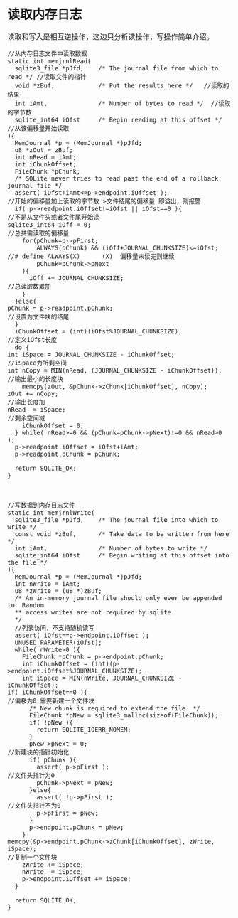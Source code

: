# 读取内存日志
<font face="微软雅黑" size="3px">

读取和写入是相互逆操作，这边只分析读操作，写操作简单介绍。

	//从内存日志文件中读取数据
	static int memjrnlRead(
	  sqlite3_file *pJfd,    /* The journal file from which to read */ //读取文件的指针
	  void *zBuf,            /* Put the results here */   //读取的结果
	  int iAmt,              /* Number of bytes to read */  //读取的字节数
	  sqlite_int64 iOfst     /* Begin reading at this offset */  //从该偏移量开始读取
	){
	  MemJournal *p = (MemJournal *)pJfd;
	  u8 *zOut = zBuf;
	  int nRead = iAmt;
	  int iChunkOffset;
	  FileChunk *pChunk;
	  /* SQLite never tries to read past the end of a rollback journal file */
	  assert( iOfst+iAmt<=p->endpoint.iOffset );
	//开始的偏移量加上读取的字节数 >文件结尾的偏移量 即溢出，则报警
	  if( p->readpoint.iOffset!=iOfst || iOfst==0 ){
	//不是从文件头或者文件尾开始读
	sqlite3_int64 iOff = 0;
	//总共需读取的偏移量
	    for(pChunk=p->pFirst;
	        ALWAYS(pChunk) && (iOff+JOURNAL_CHUNKSIZE)<=iOfst;
	//# define ALWAYS(X)      (X)  偏移量未读完则继续
	        pChunk=pChunk->pNext
	    ){
	      iOff += JOURNAL_CHUNKSIZE;
	//总读取数累加
	    }
	  }else{
	pChunk = p->readpoint.pChunk;
	//设置为文件块的结尾
	  }
	  iChunkOffset = (int)(iOfst%JOURNAL_CHUNKSIZE);
	//定义iOfst长度
	  do {
	int iSpace = JOURNAL_CHUNKSIZE - iChunkOffset;
	//iSpace为所剩空间
	int nCopy = MIN(nRead, (JOURNAL_CHUNKSIZE - iChunkOffset));
	//输出最小的长度块
	    memcpy(zOut, &pChunk->zChunk[iChunkOffset], nCopy);
	zOut += nCopy;
	//输出长度加
	nRead -= iSpace;
	//剩余空间减
	    iChunkOffset = 0;
	  } while( nRead>=0 && (pChunk=pChunk->pNext)!=0 && nRead>0 );
	  p->readpoint.iOffset = iOfst+iAmt;
	  p->readpoint.pChunk = pChunk;

	  return SQLITE_OK;
	}



	//写数据到内存日志文件
	static int memjrnlWrite(
	  sqlite3_file *pJfd,    /* The journal file into which to write */
	  const void *zBuf,      /* Take data to be written from here */
	  int iAmt,              /* Number of bytes to write */
	  sqlite_int64 iOfst     /* Begin writing at this offset into the file */
	){
	  MemJournal *p = (MemJournal *)pJfd;
	  int nWrite = iAmt;
	  u8 *zWrite = (u8 *)zBuf;
	  /* An in-memory journal file should only ever be appended to. Random
	  ** access writes are not required by sqlite.
	  */
	  //列表访问，不支持随机读写
	  assert( iOfst==p->endpoint.iOffset );
	  UNUSED_PARAMETER(iOfst);
	  while( nWrite>0 ){
	    FileChunk *pChunk = p->endpoint.pChunk;
	    int iChunkOffset = (int)(p->endpoint.iOffset%JOURNAL_CHUNKSIZE);
	    int iSpace = MIN(nWrite, JOURNAL_CHUNKSIZE - iChunkOffset);
	if( iChunkOffset==0 ){
	//偏移为0 需要新建一个文件块
	      /* New chunk is required to extend the file. */
	      FileChunk *pNew = sqlite3_malloc(sizeof(FileChunk));
	      if( !pNew ){
	        return SQLITE_IOERR_NOMEM;
	      }
	      pNew->pNext = 0;
	//新建块的指针初始化
	      if( pChunk ){
	        assert( p->pFirst );
	//文件头指针为0
	        pChunk->pNext = pNew;
	      }else{
	        assert( !p->pFirst );
	//文件头指针不为0
	        p->pFirst = pNew;
	      }
	      p->endpoint.pChunk = pNew;
	    }
	memcpy(&p->endpoint.pChunk->zChunk[iChunkOffset], zWrite, iSpace);
	//复制一个文件块
	    zWrite += iSpace;
	    nWrite -= iSpace;
	    p->endpoint.iOffset += iSpace;
	  }

	  return SQLITE_OK;
	}

